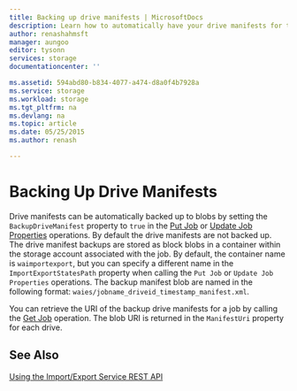 ```yaml
---
title: Backing up drive manifests | MicrosoftDocs
description: Learn how to automatically have your drive manifests for the Microsoft Azure Import-Export Service backed up.
author: renashahmsft
manager: aungoo
editor: tysonn
services: storage
documentationcenter: ''

ms.assetid: 594abd80-b834-4077-a474-d8a0f4b7928a
ms.service: storage
ms.workload: storage 
ms.tgt_pltfrm: na
ms.devlang: na
ms.topic: article
ms.date: 05/25/2015
ms.author: renash

---
```


# Backing Up Drive Manifests
Drive manifests can be automatically backed up to blobs by setting the `BackupDriveManifest` property to `true` in the [Put Job](../importexport/Put-Job.md) or [Update Job Properties](../importexport/Update-Job-Properties.md) operations. By default the drive manifests are not backed up. The drive manifest backups are stored as block blobs in a container within the storage account associated with the job. By default, the container name is `waimportexport`, but you can specify a different name in the `ImportExportStatesPath` property when calling the `Put Job` or `Update Job Properties` operations. The backup manifest blob are named in the following format: `waies/jobname_driveid_timestamp_manifest.xml`.  
  
 You can retrieve the URI of the backup drive manifests for a job by calling the [Get Job](../importexport/Get-Job3.md) operation. The blob URI is returned in the `ManifestUri` property for each drive.  
  
## See Also  
 [Using the Import/Export Service REST API](storage-import-export-using-the-rest-api.md)
